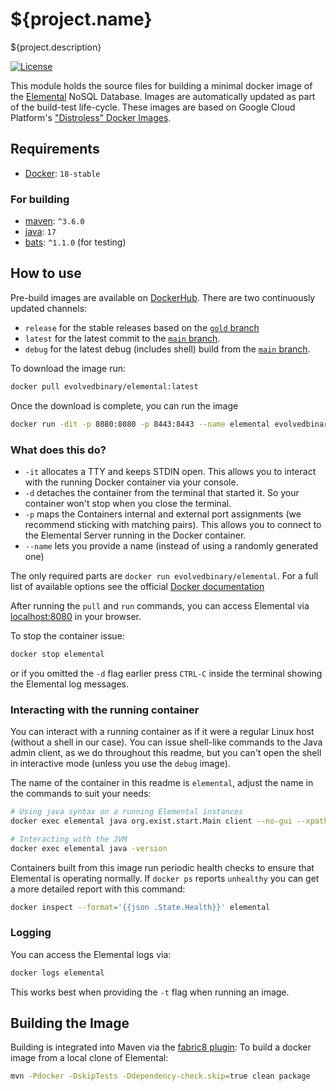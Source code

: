# ${project.name}
${project.description}

[![License](https://img.shields.io/badge/license-AGPL%203.1-orange.svg)](https://www.gnu.org/licenses/agpl-3.0.html)

This module holds the source files for building a minimal docker image of the [Elemental](https://www.elemental.xyz)
NoSQL Database. Images are automatically updated as part of the build-test life-cycle. 
These images are based on Google Cloud Platform's ["Distroless" Docker Images](https://github.com/GoogleCloudPlatform/distroless).


## Requirements
*   [Docker](https://www.docker.com): `18-stable`
### For building
*   [maven](https://maven.apache.org/): `^3.6.0`
*   [java](https://www.java.com/): `17`
*   [bats](https://github.com/bats-core/bats-core): `^1.1.0` (for testing)

## How to use
Pre-build images are available on [DockerHub](https://hub.docker.com/r/evolvedbinary/elemental/). 
There are two continuously updated channels:
*   `release` for the stable releases based on the [`gold` branch](https://github.com/evolvedbinary/elemental/tree/gold)
*   `latest` for the latest commit to the [`main` branch](https://github.com/evolvedbinary/elemental/tree/main).
*   `debug` for the latest debug (includes shell) build from the [`main` branch](https://github.com/evolvedbinary/elemental/tree/main).

To download the image run:
```bash
docker pull evolvedbinary/elemental:latest
```

Once the download is complete, you can run the image
```bash
docker run -dit -p 8080:8080 -p 8443:8443 --name elemental evolvedbinary/elemental:latest
```

### What does this do?

*   `-it` allocates a TTY and keeps STDIN open.  This allows you to interact with the running Docker container via your console.
*   `-d` detaches the container from the terminal that started it. So your container won't stop when you close the terminal.
*   `-p` maps the Containers internal and external port assignments (we recommend sticking with matching pairs). This allows you to connect to the Elemental Server running in the Docker container.
*   `--name` lets you provide a name (instead of using a randomly generated one)

The only required parts are `docker run evolvedbinary/elemental`. 
For a full list of available options see the official [Docker documentation](https://docs.docker.com/engine/reference/commandline/run/)

After running the `pull` and `run` commands, you can access Elemental via [localhost:8080](localhost:8080) in your browser.

To stop the container issue:
```bash
docker stop elemental
```

or if you omitted the `-d` flag earlier press `CTRL-C` inside the terminal showing the Elemental log messages.

### Interacting with the running container
You can interact with a running container as if it were a regular Linux host (without a shell in our case). 
You can issue shell-like commands to the Java admin client, as we do throughout this readme, but you can't open the shell in interactive mode (unless you use the `debug` image).

The name of the container in this readme is `elemental`, adjust the name in the commands to suit your needs:

```bash
# Using java syntax on a running Elemental instances
docker exec elemental java org.exist.start.Main client --no-gui --xpath "system:get-version()"

# Interacting with the JVM
docker exec elemental java -version
```

Containers built from this image run periodic health checks to ensure that Elemental is operating normally. 
If `docker ps` reports `unhealthy` you can get a more detailed report with this command:  
```bash
docker inspect --format='{{json .State.Health}}' elemental
```

### Logging
You can access the Elemental logs via:
```bash
docker logs elemental
```

This works best when providing the `-t` flag when running an image.

## Building the Image
Building is integrated into Maven via the [fabric8 plugin](https://dmp.fabric8.io): 
To build a docker image from a local clone of Elemental:
```bash
mvn -Pdocker -DskipTests -Ddependency-check.skip=true clean package
```
